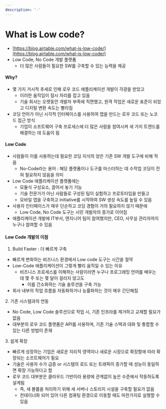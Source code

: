 ```yaml
---
description: '-'
---
```


# What is Low code?



* [https://blog.airtable.com/what-is-low-code/](https://blog.airtable.com/what-is-low-code/)
* Low Code, No Code 개발 플랫폼&#x20;
  * 더 많은 사람들이 필요한 SW를 구축할 수 있는 능력을 제공&#x20;

#### Why?&#x20;

* 몇 가지 거시적 추세로 인해 로우 코드 애플리케이션 개발이 각광을 받았고&#x20;
  * 이러한 움직임이 잠시 자리를 잡고 있음&#x20;
  * 기술 회사는 오랫동안 개발자 부족에 직면했고, 원격 작업은 새로운 표준이 되었고 디지털 변환 속도는 빨라짐&#x20;
* 코딩 언어가 아닌 시각적 인터페이스를 사용하여 앱을 만드는 로우 코드 또는 노코드 접근 방식&#x20;
  * 기업이 소프트웨어 구축 프로세스에 더 많은 사람을 참여시켜 세 가지 트렌드를 해결하는 데 도움이 됨



#### Low Code&#x20;

* 사람들이 이를 사용하는데 필요한 코딩 지식의 양은 기존 SW 개발 도구에 비해 적음&#x20;
  * No-Code라는 용어 : 해당 플랫폼이나 도구를 마스터하는 데 수작업 코딩이 전혀 필요하지 않음을 의미&#x20;
* Low Code 애플리케이션 플랫폼에는&#x20;
  * 모듈식 구성요소, 끌어서 놓기 기능&#x20;
  * 기술 전문가가 아닌 사람들로 구성된 팀이 실험하고 프로토타입을 만들고&#x20;
  * 모바일 앱을 구축하고 initiative를 시작하여 SW 생성 속도를 높일 수 있음&#x20;
* 사용자 인터페이스가 매우 단순하고 코딩 경험이 거의 필요하지 않기 때문에&#x20;
  * Low Code, No Code 도구는 시민 개발자의 증가로 이어짐&#x20;
* 애플리케이션 개발에 IT부서, 엔지니어 팀이 참여했지만, CEO, 사무실 관리자까지 누구나 참여할 수 있음&#x20;

#### Low Code 개발의 이점&#x20;

1. Build Faster : 더 빠르게 구축&#x20;

* 빠르게 변화하는 비즈니스 환경에서 Low code 도구는 시간을 절약&#x20;
* Low-Code 애플리케이션이 그렇게 빨리 움직일 수 있는 이유&#x20;
  * 비즈니스 프로세스를 이해하는 사람이라면 누구나 프로그래밍 언어를 배우는 데 몇 주 또는 몇 달이 걸리지 않고도&#x20;
    * 이를 간소화하는 기술 솔루션을 구축 가능&#x20;
* 회사 내부의 작업 흐름을 자동화하거나 능률화하는 것이 매우 간단해짐&#x20;

2\.  기존 시스템과의 연동&#x20;

* No Code, Low Code 솔루션으로 작업 시, 기존 인프라를 제거하고 교체할 필요가 없음&#x20;
* 대부분의 로우 코드 플랫폼은 API를 사용하며, 기존 기술 스택과 대화 및 통합할 수 있는 다른 방법이 존재&#x20;

3\. 쉽게 확장&#x20;

* 빠르게 성장하는 기업은 새로운 지리적 영역이나 새로운 시장으로 확장함에 따라 확장되는 소프트웨어가 필요&#x20;
* 기술은 사용자 수가 급증 or 시스템의 로드 또는 트래픽이 증가할 때 성능이 동일하면 확장 가능하다고 함&#x20;
* 로우 코드 대부분은 클라우드 기반이라 용량에 관계없이 높은 수준에서 작동하도록 설계됨&#x20;
  * 즉, 새 볼륨을 처리하기 위해 새 서버나 스토리지 시설을 구축할 필요가 없음&#x20;
  * 컨테이너화 되어 있어 다른 컴퓨팅 환경으로 이동할 때도 마찬가지로 실행할 수 있음&#x20;
